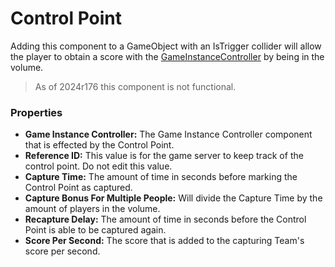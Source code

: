 # Control Point <div class="whitelisted" data-list="W"></div>
Adding this component to a GameObject with an IsTrigger collider will allow the player to obtain a score with the [GameInstanceController](GameInstanceController.md) by being in the volume.
> As of 2024r176 this component is not functional.

### Properties

+ **Game Instance Controller:** The Game Instance Controller component that is effected by the Control Point.
+ **Reference ID:** This value is for the game server to keep track of the control point. Do not edit this value.
+ **Capture Time:** The amount of time in seconds before marking the Control Point as captured.
+ **Capture Bonus For Multiple People:** Will divide the Capture Time by the amount of players in the volume.
+ **Recapture Delay:** The amount of time in seconds before the Control Point is able to be captured again.
+ **Score Per Second:** The score that is added to the capturing Team's score per second.
